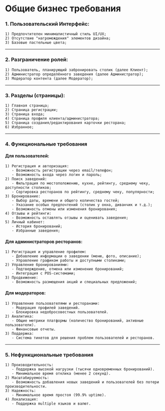# Общие бизнес требования

### 1. Пользовательский Интерфейс:
	1) Предпочтителен минималистичный стиль UI/UX;
	2) Отсутствие "нагромождения" элементов дизайна;
	3) Базовые пастельные цвета;
---

### 2. Разграничение ролей:
	1) Пользователь, планирующий забронировать столик (далее Клиент);
	2) Администратор определённого заведения (далее Администратор);
	3) Модератор контента (далее Модератор);
---

### 3. Разделы (страницы):
	1) Главная страница;
	2) Страница регистрации;
	3) Страница входа;
	4) Страница профиля клиента/администратора;
	5) Страница создания/редактирования карточки ресторана;
	6) Избранное;
---
### 4. Функциональные требования
#### **Для пользователей:**
	1) Регистрация и авторизация:
	   - Возможность регистрации через email/телефон;
	   - Возможность входа через логин и пароль;
	2) Поиск заведений:
	   - Фильтрация по местоположению, кухне, рейтингу, среднему чеку, доступности столиков;
	   - Сортировка ресторанов по рейтингу, среднему чеку, популярности;
	3) Бронирование:
	   - Выбор даты, времени и общего количества гостей;
	   - Указание особых предпочтений (столик у окна, диванчик и т.д.);
	   - Возможность отмены или изменения бронирования;
	4) Отзывы и рейтинги:
	   - Возможность оставлять отзывы и оценивать заведения;
	5) Личный кабинет:
	   - История бронирований;
	   - Избранные заведения;
#### **Для администраторов ресторанов:**
	1) Регистрация и управление профилем:
	   - Добавление информации о заведении (меню, фото, описание);
	   - Управление графиком работы и доступными столиками;
	2) Управление бронированиями:
	   - Подтверждение, отмена или изменение бронирований;
	   - Интеграция с POS-системами;
	3) Продвижение:
	   - Возможность размещения акций и специальных предложений;
#### **Для модераторов:**
	1) Управление пользователями и ресторанами:
	   - Модерация профилей заведений.
	   - Блокировка недобросовестных пользователей.
	2) Аналитика:
	   - Общие метрики платформы (количество бронирований, активные пользователи).
	   - Финансовые отчеты.
	3) Поддержка:
	   - Система тикетов для решения проблем пользователей и ресторанов.
---
### 5. Нефункциональные требования
	1) Производительность:
	   - Поддержка высокой нагрузки (тысячи одновременных бронирований).
	   - Минимальное время отклика (менее 2 секунд).
	2) Масштабируемость:
	   - Возможность добавления новых заведений и пользователей без потери производительности.
	3) Надежность:
	   - Минимальное время простоя (99.9% uptime).
	4) Локализация:
	   - Поддержка multiple языков и валют.